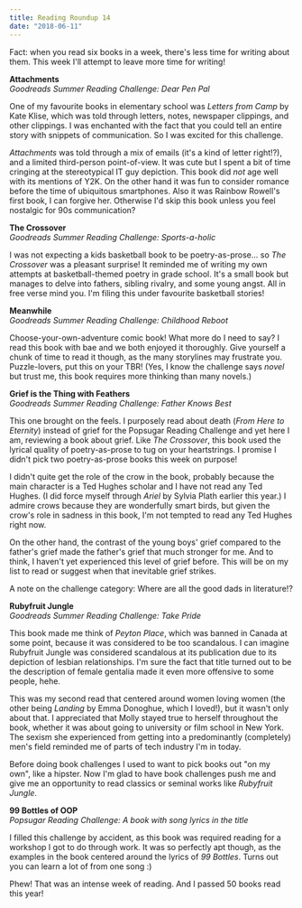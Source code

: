 ```yaml
---
title: Reading Roundup 14
date: "2018-06-11"
---
```


Fact: when you read six books in a week, there's less time for writing about them. This week I'll attempt to leave more time for writing!

**Attachments**  
_Goodreads Summer Reading Challenge: Dear Pen Pal_

One of my favourite books in elementary school was _Letters from Camp_ by Kate Klise, which was told through letters, notes, newspaper clippings, and other clippings. I was enchanted with the fact that you could tell an entire story with snippets of communication. So I was excited for this challenge.

_Attachments_ was told through a mix of emails (it's a kind of letter right!?), and a limited third-person point-of-view. It was cute but I spent a bit of time cringing at the stereotypical IT guy depiction. This book did _not_ age well with its mentions of Y2K. On the other hand it was fun to consider romance before the time of ubiquitous smartphones. Also it was Rainbow Rowell's first book, I can forgive her. Otherwise I'd skip this book unless you feel nostalgic for 90s communication?

**The Crossover**  
_Goodreads Summer Reading Challenge: Sports-a-holic_

I was not expecting a kids basketball book to be poetry-as-prose... so _The Crossover_ was a pleasant surprise! It reminded me of writing my own attempts at basketball-themed poetry in grade school. It's a small book but manages to delve into fathers, sibling rivalry, and some young angst. All in free verse mind you. I'm filing this under favourite basketball stories!

**Meanwhile**  
_Goodreads Summer Reading Challenge: Childhood Reboot_

Choose-your-own-adventure comic book! What more do I need to say? I read this book with bae and we both enjoyed it thoroughly. Give yourself a chunk of time to read it though, as the many storylines may frustrate you. Puzzle-lovers, put this on your TBR! (Yes, I know the challenge says _novel_ but trust me, this book requires more thinking than many novels.)

**Grief is the Thing with Feathers**  
_Goodreads Summer Reading Challenge: Father Knows Best_

This one brought on the feels. I purposely read about death (_From Here to Eternity_) instead of grief for the Popsugar Reading Challenge and yet here I am, reviewing a book about grief. Like _The Crossover_, this book used the lyrical quality of poetry-as-prose to tug on your heartstrings. I promise I didn't pick two poetry-as-prose books this week on purpose!

I didn't quite get the role of the crow in the book, probably because the main character is a Ted Hughes scholar and I have not read any Ted Hughes. (I did force myself through _Ariel_ by Sylvia Plath earlier this year.) I admire crows because they are wonderfully smart birds, but given the crow's role in sadness in this book, I'm not tempted to read any Ted Hughes right now.

On the other hand, the contrast of the young boys' grief compared to the father's grief made the father's grief that much stronger for me. And to think, I haven't yet experienced this level of grief before. This will be on my list to read or suggest when that inevitable grief strikes.

A note on the challenge category: Where are all the good dads in literature!?

**Rubyfruit Jungle**  
_Goodreads Summer Reading Challenge: Take Pride_

This book made me think of _Peyton Place_, which was banned in Canada at some point, because it was considered to be too scandalous. I can imagine Rubyfruit Jungle was considered scandalous at its publication due to its depiction of lesbian relationships. I'm sure the fact that title turned out to be the description of female gentalia made it even more offensive to some people, hehe.

This was my second read that centered around women loving women (the other being _Landing_ by Emma Donoghue, which I loved!), but it wasn't only about that. I appreciated that Molly stayed true to herself throughout the book, whether it was about going to university or film school in New York. The sexism she experienced from getting into a predominantly (completely) men's field reminded me of parts of tech industry I'm in today.

Before doing book challenges I used to want to pick books out "on my own", like a hipster. Now I'm glad to have book challenges push me and give me an opportunity to read classics or seminal works like _Rubyfruit Jungle_.

**99 Bottles of OOP**  
_Popsugar Reading Challenge: A book with song lyrics in the title_

I filled this challenge by accident, as this book was required reading for a workshop I got to do through work. It was so perfectly apt though, as the examples in the book centered around the lyrics of _99 Bottles_. Turns out you can learn a lot of from one song :)

Phew! That was an intense week of reading. And I passed 50 books read this year!
